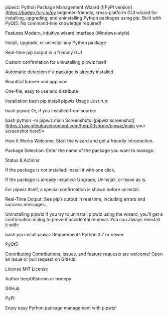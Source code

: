 pipwiz: Python Package Management Wizard
[![PyPI version](https://badge.fury.io/py beginner-friendly, cross-platform GUI wizard for installing, upgrading, and uninstalling Python packages using pip.
Built with PyQt5. No command-line knowledge required!

Features
Modern, intuitive wizard interface (Windows-style)

Install, upgrade, or uninstall any Python package

Real-time pip output in a friendly GUI

Custom confirmation for uninstalling pipwiz itself

Automatic detection if a package is already installed

Beautiful banner and app icon

One-file, easy to use and distribute

Installation
bash
pip install pipwiz
Usage
Just run:

bash
pipwiz
Or, if you installed from source:

bash
python -m pipwiz.main
Screenshots
![pipwiz screenshot](https://raw.githubusercontent.com/herp0l1shrmn/pipwiz/main your screenshot here!)*

How It Works
Welcome:
Start the wizard and get a friendly introduction.

Package Selection:
Enter the name of the package you want to manage.

Status & Actions:

If the package is not installed: Install it with one click.

If the package is already installed: Upgrade, Uninstall, or leave as is.

For pipwiz itself, a special confirmation is shown before uninstall.

Real-Time Output:
See pip’s output in real time, including errors and success messages.

Uninstalling pipwiz
If you try to uninstall pipwiz using the wizard, you’ll get a confirmation dialog to prevent accidental removal.
You can always reinstall it with:

bash
pip install pipwiz
Requirements
Python 3.7 or newer

PyQt5

Contributing
Contributions, issues, and feature requests are welcome!
Open an issue or pull request on GitHub.

License
MIT License

Author
herp0l1shrmn or hrmnpy

GitHub

PyPI

Enjoy easy Python package management with pipwiz!
